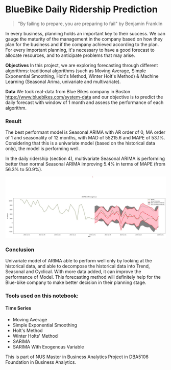 # BlueBike Daily Ridership Prediction
> "By failing to prepare, you are preparing to fail" 
> by Benjamin Franklin

In every business, planning holds an important key to their success. We can gauge the maturity of the management in the company based on how they plan for the business and if the company achieved according to the plan. For every important planning, it's necessary to have a good forecast to allocate resources, and to anticipate problems that may arise. 

**Objectives** In this project, we are exploring forecasting through different  algorithms: traditional algorithms (such as Moving Average, Simple Exponential Smoothing, Holt's Method, Winter Holt's Method) & Machine Learning (Seasonal Arima, univariate and multivariate). 

**Data** We took real-data from Blue Bikes company in Boston https://www.bluebikes.com/system-data and our objective is to predict the daily forecast with window of 1 month and assess the performance of each algorithm.

### Result

The best performant model is Seasonal ARIMA with AR order of 0, MA order of 1 and seasonality of 12 months, with MAD of 55215.6 and MAPE of 53.1%. Considering that this is a univariate model (based on the historical data only), the model is performing well.

In the daily ridership (section 4), multivariate Seasonal ARIMA is performing better than normal Seasonal ARIMA improving 5.4% in terms of MAPE (from 56.3% to 50.9%). 

![Arima Univariate and multivariate.jpg](/f3_arima_univariate_multivariate.jpg)

### Conclusion

Univariate model of ARIMA able to perform well only by looking at the historical data, and able to decompose the historical data into Trend, Seasonal and Cyclical. With more data added, it can improve the performance of Model. This forecasting method will definitely help for the Blue-bike company to make better decision in their planning stage.

### Tools used on this notebook:
#### Time Series
- Moving Average
- Simple Exponential Smoothing
- Holt's Method
- Winter Holts' Method
- SARIMA
- SARIMA With Exogenous Variable

This is part of NUS Master in Business Analytics Project in DBA5106 Foundation in Business Analytics.
